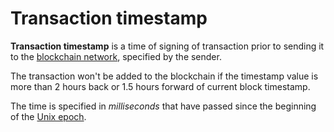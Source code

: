 # Transaction timestamp

**Transaction timestamp** is a time of signing of transaction prior to sending it to the [blockchain network](/en/blockchain/blockchain-network/), specified by the sender.

The transaction won't be added to the blockchain if the timestamp value is more than 2 hours back or 1.5 hours forward of current block timestamp.

The time is specified in _milliseconds_ that have passed since the beginning of the [Unix epoch](https://en.wikipedia.org/wiki/Unix_time).
